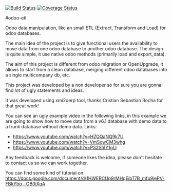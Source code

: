 [![Build Status](https://travis-ci.org/ingadhoc/odoo-etl.svg?branch=8.0)](https://travis-ci.org/ingadhoc/odoo-etl)
[![Coverage Status](https://coveralls.io/repos/ingadhoc/odoo-etl/badge.png?branch=8.0)](https://coveralls.io/r/ingadhoc/odoo-etl?branch=8.0)

#odoo-etl

Odoo data manipulation, like an small ETL (Extract, Transform and Load) for odoo databases.

The main idea of the project is to give functional users the availability to move data from one odoo database to another odoo database. The design is quite simple, it use native odoo methods (primarily load and export_data).

The aim of this project is different from odoo migration or OpenUpgrade, it allows to start from a clean database, merging  different odoo databases into a single multicompany db, etc.

This project was developed by a non developer so for sure you are gonna find lot of ugly statements and ideas.

It was developed using xmi2oerp tool, thanks Cristian Sebastian Rocha for that great work!

You can see an ugly example video in the following links, in this example we are going to show how to move data from a v6.1 database with demo data to a trunk database without demo data. Links:
* https://www.youtube.com/watch?v=HZQQaNQ9k7U
* https://www.youtube.com/watch?v=VmScwCM3whg
* https://www.youtube.com/watch?v=PS2ShlY1gLI

Any feedback is welcome, if someone likes the idea, please don't hesitate to contact us so we can work together.

You can find some kind of tutorial on: https://docs.google.com/document/d/1HWERCUp9rMHqEibT7B_mfu9jePV-FBkYbo--OB0jXqA
